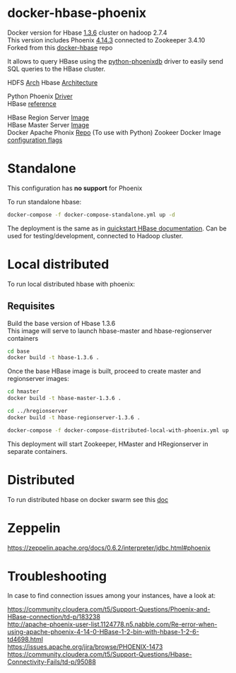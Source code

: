 # docker-hbase-phoenix

Docker version for Hbase [1.3.6]() cluster on hadoop 2.7.4  
This version includes Phoenix [4.14.3](https://mvnrepository.com/artifact/org.apache.phoenix/phoenix-server/4.14.3-HBase-1.3) connected to Zookeeper 3.4.10  
Forked from this [docker-hbase](https://github.com/big-data-europe/docker-hbase) repo  

It allows to query HBase using the [python-phoenixdb](https://python-phoenixdb.readthedocs.io/en/latest/) driver
to easily send SQL queries to the HBase cluster.  

HDFS [Arch](https://hadoop.apache.org/docs/r1.2.1/hdfs_design.html)
Hbase [Architecture](https://mapr.com/blog/in-depth-look-hbase-architecture/)

Python Phoenix [Driver](https://phoenix.apache.org/python.html)  
HBase [reference](http://hbase.apache.org/book.html)  

HBase Region Server [Image](https://hub.docker.com/r/bde2020/hbase-regionserver/dockerfile)  
HBase Master Server [Image](https://hub.docker.com/r/bde2020/hbase-master/dockerfile)  
Docker Apache Phonix [Repo](https://github.com/smizy/docker-apache-phoenix) (To use with Python)
Zookeer Docker Image [configuration flags](https://hub.docker.com/_/zookeeper)  

# Standalone

This configuration has **no support** for Phoenix  

To run standalone hbase:
```bash
docker-compose -f docker-compose-standalone.yml up -d
```
The deployment is the same as in [quickstart HBase documentation](https://hbase.apache.org/book.html#quickstart).
Can be used for testing/development, connected to Hadoop cluster.

# Local distributed
To run local distributed hbase with phoenix:

## Requisites

Build the base version of Hbase 1.3.6  
This image will serve to launch hbase-master and hbase-regionserver containers  
```bash
cd base
docker build -t hbase-1.3.6 .
```

Once the base HBase image is built, proceed to create master and regionserver images:
```bash
cd hmaster
docker build -t hbase-master-1.3.6 .

cd ../hregionserver
docker build -t hbase-regionserver-1.3.6 .
```

```bash
docker-compose -f docker-compose-distributed-local-with-phoenix.yml up -d
```

This deployment will start Zookeeper, HMaster and HRegionserver in separate containers.

# Distributed
To run distributed hbase on docker swarm see this [doc](./distributed/README.md)


# Zeppelin

https://zeppelin.apache.org/docs/0.6.2/interpreter/jdbc.html#phoenix


# Troubleshooting

In case to find connection issues among your instances, have a look at:  

https://community.cloudera.com/t5/Support-Questions/Phoenix-and-HBase-connection/td-p/183238  
http://apache-phoenix-user-list.1124778.n5.nabble.com/Re-error-when-using-apache-phoenix-4-14-0-HBase-1-2-bin-with-hbase-1-2-6-td4698.html  
https://issues.apache.org/jira/browse/PHOENIX-1473  
https://community.cloudera.com/t5/Support-Questions/Hbase-Connectivity-Fails/td-p/95088  
